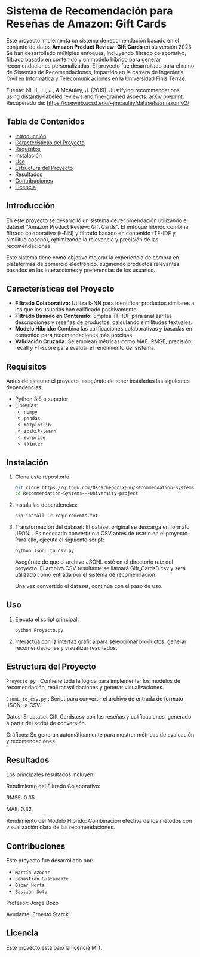 # Sistema de Recomendación para Reseñas de Amazon: Gift Cards

Este proyecto implementa un sistema de recomendación basado en el conjunto de datos **Amazon Product Review: Gift Cards** en su versión 2023. Se han desarrollado múltiples enfoques, incluyendo filtrado colaborativo, filtrado basado en contenido y un modelo híbrido para generar recomendaciones personalizadas. El proyecto fue desarrollado para el ramo de Sistemas de Recomendaciones, impartido en la carrera de Ingeniería Civil en Informática y Telecomunicaciones en la Universidad Finis Terrae.

Fuente: Ni, J., Li, J., & McAuley, J. (2019). Justifying recommendations using distantly-labeled reviews and fine-grained aspects. arXiv preprint. Recuperado de: https://cseweb.ucsd.edu/~jmcauley/datasets/amazon_v2/

## Tabla de Contenidos

- [Introducción](#introducción)
- [Características del Proyecto](#características-del-proyecto)
- [Requisitos](#requisitos)
- [Instalación](#instalación)
- [Uso](#uso)
- [Estructura del Proyecto](#estructura-del-proyecto)
- [Resultados](#resultados)
- [Contribuciones](#contribuciones)
- [Licencia](#licencia)

## Introducción

En este proyecto se desarrolló un sistema de recomendación utilizando el dataset "Amazon Product Review: Gift Cards". El enfoque híbrido combina filtrado colaborativo (k-NN) y filtrado basado en contenido (TF-IDF y similitud coseno), optimizando la relevancia y precisión de las recomendaciones.

Este sistema tiene como objetivo mejorar la experiencia de compra en plataformas de comercio electrónico, sugiriendo productos relevantes basados en las interacciones y preferencias de los usuarios.

## Características del Proyecto

- **Filtrado Colaborativo:** Utiliza k-NN para identificar productos similares a los que los usuarios han calificado positivamente.
- **Filtrado Basado en Contenido:** Emplea TF-IDF para analizar las descripciones y reseñas de productos, calculando similitudes textuales.
- **Modelo Híbrido:** Combina las calificaciones colaborativas y basadas en contenido para recomendaciones más precisas.
- **Validación Cruzada:** Se emplean métricas como MAE, RMSE, precisión, recall y F1-score para evaluar el rendimiento del sistema.

## Requisitos

Antes de ejecutar el proyecto, asegúrate de tener instaladas las siguientes dependencias:

- Python 3.8 o superior
- Librerías:
  - `numpy`
  - `pandas`
  - `matplotlib`
  - `scikit-learn`
  - `surprise`
  - `tkinter`

## Instalación

1. Clona este repositorio:
   ```bash
   git clone https://github.com/Oscarhendrix666/Recommendation-Systems---University-project.git
   cd Recommendation-Systems---University-project

2. Instala las dependencias:
   
   `pip install -r requirements.txt`

4. Transformación del dataset:
   El dataset original se descarga en formato JSONL. Es necesario convertirlo a CSV antes de usarlo en el proyecto. Para ello, ejecuta el siguiente script:

   `python JsonL_to_csv.py`

   Asegúrate de que el archivo JSONL esté en el directorio raíz del proyecto. El archivo CSV resultante se llamará Gift_Cards3.csv y será utilizado como entrada por el sistema de recomendación.

   Una vez convertido el dataset, continúa con el paso de uso.

## Uso
 1. Ejecuta el script principal:

    `python Proyecto.py`

 2. Interactúa con la interfaz gráfica para seleccionar productos, generar recomendaciones y visualizar resultados.

## Estructura del Proyecto

   `Proyecto.py` : Contiene toda la lógica para implementar los modelos de recomendación, realizar validaciones y generar visualizaciones.
   
   `JsonL_to_csv.py` : Script para convertir el archivo de entrada de formato JSONL a CSV.
   
   Datos: El dataset Gift_Cards.csv con las reseñas y calificaciones, generado a partir del script de conversión.
   
   Gráficos: Se generan automáticamente para mostrar métricas de evaluación y recomendaciones.

## Resultados

  Los principales resultados incluyen:
  
  Rendimiento del Filtrado Colaborativo:
  
  RMSE: 0.35
  
  MAE: 0.32
  
  Rendimiento del Modelo Híbrido: Combinación efectiva de los métodos con visualización clara de las recomendaciones.

## Contribuciones
Este proyecto fue desarrollado por:
- `Martín Azócar`
- `Sebastián Bustamante`
- `Oscar Horta`
- `Bastián Soto`
  
Profesor: Jorge Bozo

Ayudante: Ernesto Starck
  
## Licencia
  Este proyecto está bajo la licencia MIT.
